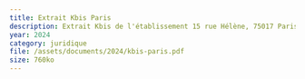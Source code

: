 ```yaml
---
title: Extrait Kbis Paris
description: Extrait Kbis de l'établissement 15 rue Hélène, 75017 Paris
year: 2024
category: juridique
file: /assets/documents/2024/kbis-paris.pdf
size: 760ko
---
```

